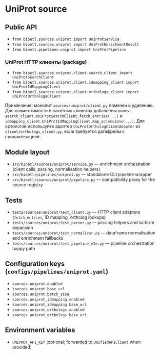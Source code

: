 # UniProt source

## Public API
- `from bioetl.sources.uniprot import UniProtService`
- `from bioetl.sources.uniprot import UniProtEnrichmentResult`
- `from bioetl.pipelines.uniprot import UniProtPipeline`

### UniProt HTTP клиенты (package)
- `from bioetl.sources.uniprot.client.search_client import UniProtSearchClient`
- `from bioetl.sources.uniprot.client.idmapping_client import UniProtIdMappingClient`
- `from bioetl.sources.uniprot.client.orthologs_client import UniProtOrthologsClient`

Примечание: монолит `sources/uniprot/client.py` помечен к удалению. Для совместимости в пакетных клиентах добавлены шины: `search_client.UniProtSearchClient.fetch_entries(...)` и `idmapping_client.UniProtIdMappingClient.map_accessions(...)`. Для ортологов используйте адаптер `UniProtOrthologClientAdapter` из `client/orthologs_client.py`, если требуется датафрейм с приоритезацией.

## Module layout
- `src/bioetl/sources/uniprot/service.py` — enrichment orchestration (client calls, parsing, normalisation helpers)
- `src/bioetl/pipelines/uniprot.py` — standalone CLI pipeline wrapper
- `src/bioetl/sources/uniprot/pipeline.py` — compatibility proxy for the source registry

## Tests
- `tests/sources/uniprot/test_client.py` — HTTP client adapters (`fetch_entries`, ID mapping, ortholog lookups)
- `tests/sources/uniprot/test_parser.py` — parsing helpers and isoform expansion
- `tests/sources/uniprot/test_normalizer.py` — dataframe normalisation and enrichment fallbacks
- `tests/sources/uniprot/test_pipeline_e2e.py` — pipeline orchestration happy path

## Configuration keys (`configs/pipelines/uniprot.yaml`)
- `sources.uniprot.enabled`
- `sources.uniprot.base_url`
- `sources.uniprot.batch_size`
- `sources.uniprot_idmapping.enabled`
- `sources.uniprot_idmapping.base_url`
- `sources.uniprot_orthologs.enabled`
- `sources.uniprot_orthologs.base_url`

## Environment variables
- `UNIPROT_API_KEY` (optional; forwarded to `UnifiedAPIClient` when provided)
